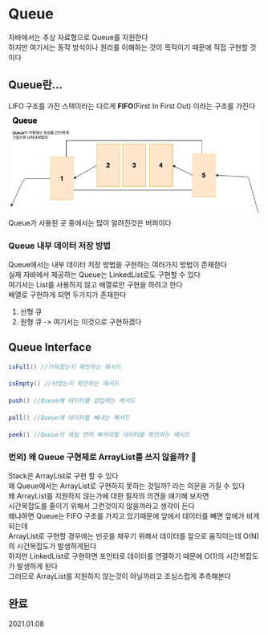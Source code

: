 # Queue
자바에서는 추상 자료형으로 Queue를 지원한다</br>
하지만 여기서는 동작 방식이나 원리를 이해하는 것이 목적이기 때문에 직접 구현할 것이다</br>

## Queue란...
LIFO 구조를 가진 스택이라는 다르게 **FIFO**(First In First Out) 이라는 구조를 가진다
![Queue Image](./img/Queue.png)
Queue가 사용된 곳 중에서는 많이 알려진것은 버퍼이다

### Queue 내부 데이터 저장 방법
Queue에서는 내부 데이터 저장 방법을 구현하는 여러가지 방법이 존재한다</br>
실제 자바에서 제공하는 Queue는 LinkedList로도 구현할 수 있다</br>
여기서는 List를 사용하지 않고 배열로만 구현을 하려고 한다 </br>
배열로 구현하게 되면 두가지가 존재한다</br>
1. 선형 큐 
2. 원형 큐 -> 여기서는 이것으로 구현하겠다

## Queue Interface
~~~java
isFull() //가득찼는지 확인하는 메서드 
        
isEmpty() //비었는지 확인하는 메서드
        
push() //Queue에 데이터를 삽입하는 메서드
        
poll() //Queue에 데이터를 빼내는 메서드
        
peek() //Queue의 제일 먼저 빠져야할 데이터를 확인하는 메서드
~~~

### 번외) 왜 Queue 구현체로 ArrayList를 쓰지 않을까? :monocle_face:
Stack은 ArrayList로 구현 할 수 있다</br>
왜 Queue에서는 ArrayList로 구현하지 못하는 것일까? 라는 의문을 가질 수 있다</br>
왜 ArrayList를 지원하지 않는가에 대한 필자의 의견을 얘기해 보자면</br>
시간복잡도를 줄이기 위해서 그런것이지 않을까라고 생각이 든다</br>
왜냐하면 Queue는 FIFO 구조를 가지고 있기때문에 앞에서 데이터를 빼면 앞에가 비게 되는데</br>
ArrayList로 구현할 경우에는 빈곳을 채우기 위해서 데이터를 앞으로 움직이는데 O(N)의 시간복잡도가 발생하게된다</br>
하지만 LinkedList로 구현하면 포인터로 데이터를 연결하기 때문에 O(1)의 시간복잡도가 발생하게 된다</br>
그러므로 ArrayList를 지원하지 않는것이 아닐까라고 조심스럽게 추측해본다

## 완료
2021.01.08
